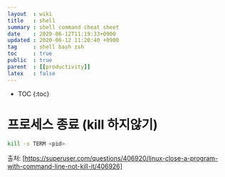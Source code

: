 ```yaml
---
layout  : wiki
title   : shell
summary : shell command cheat sheet
date    : 2020-06-12T11:19:33+0900
updated : 2020-06-12 11:20:40 +0900
tag     : shell bash zsh
toc     : true
public  : true
parent  : [[productivity]]
latex   : false
---
```

* TOC
{:toc}

# 프로세스 종료 (kill 하지않기)

```bash
kill -s TERM <pid>
```
출처: [https://superuser.com/questions/406920/linux-close-a-program-with-command-line-not-kill-it/406926]
